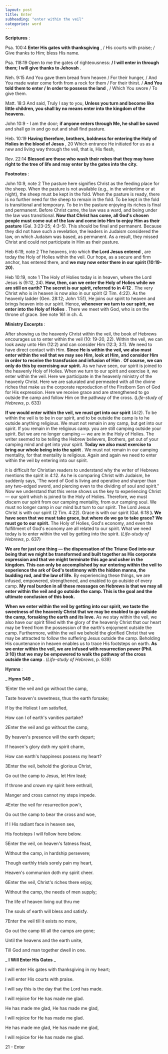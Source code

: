 ```yaml
---
layout: post
title: Enter
subheading: "enter within the veil"
categories: word
---
```


**Scriptures** :

Psa. 100:4 **Enter His gates with thanksgiving** , / His courts with praise; / Give thanks to Him; bless His name.

Psa. 118:19 Open to me the gates of righteousness: **/ I will enter in through them; I will give thanks to Jehovah** .

Neh. 9:15 And You gave them bread from heaven / For their hunger, / And You made water come forth from a rock for them / For their thirst. / **And You told them to enter / In order to possess the land** , / Which You swore / To give them.

Matt. 18:3 And said, Truly I say to you, **Unless you turn and become like little children, you shall by no means enter into the kingdom of the heavens.**

John 10:9 - I am the door; **if anyone enters through Me, he shall be saved** and shall go in and go out and shall find pasture.

Heb. 10:19 **Having therefore, brothers, boldness for entering the Holy of Holies in the blood of Jesus** , 20 Which entrance He initiated for us as a new and living way through the veil, that is, His flesh,

Rev. 22:14 **Blessed are those who wash their robes that they may have right to the tree of life and may enter by the gates into the city.**

**Footnotes** :

John 10:9, note 2 The pasture here signifies Christ as the feeding place for the sheep. When the pasture is not available (e.g., in the wintertime or at night), the sheep must be kept in the fold. When the pasture is ready, there is no further need for the sheep to remain in the fold. To be kept in the fold is transitional and temporary. To be in the pasture enjoying its riches is final and permanent. Before Christ came, the law was a ward, and being under the law was transitional. **Now that Christ has come, all God's chosen people must come out of the law and come into Him to enjoy Him as their pasture** (Gal. 3:23-25; 4:3-5). This should be final and permanent. Because they did not have such a revelation, the leaders in Judaism considered the law, on which Judaism was based, as permanent. As a result, they missed Christ and could not participate in Him as their pasture.

Heb 6:19, note 2 The heavens, into which **the Lord Jesus entered** , are today the Holy of Holies within the veil. Our hope, as a secure and firm anchor, has entered there, and **we may now enter there in our spirit (10:19-20).**

Heb 10:19, note 1 The Holy of Holies today is in heaven, where the Lord Jesus is (9:12, 24). **How, then, can we enter the Holy of Holies while we are still on earth? The secret is our spirit, referred to in 4:12** . The very Christ who is in heaven is now also in our spirit (2 Tim. 4:22). As the heavenly ladder (Gen. 28:12; John 1:51), He joins our spirit to heaven and brings heaven into our spirit. Hence, **whenever we turn to our spirit, we enter into the Holy of Holies** . There we meet with God, who is on the throne of grace. See note 161 in ch. 4.

**Ministry Excerpts** :

After showing us the heavenly Christ within the veil, the book of Hebrews encourages us to enter within the veil (10: 19-20, 22). Within the veil, we can look away unto Him (12:2) and can consider Him (12:3; 3:1). We need to have direct contact with Him. **Since He is within the veil, we also must enter within the veil that we may see Him, look at Him, and consider Him in order to receive the transfusion and infusion of Him** . **Of course, we can only do this by exercising our spirit.** As we have seen, our spirit is joined to the heavenly Holy of Holies. When we turn to our spirit and exercise it, we enter within the veil. Here we participate in the heavenly ministry of the heavenly Christ. Here we are saturated and permeated with all the divine riches that make us the corporate reproduction of the Firstborn Son of God for His expression. Here we receive grace and are strengthened to go outside the camp and follow Him on the pathway of the cross. (_Life-study of Hebrews_, p. 633)

**If we would enter within the veil, we must get into our spirit** (4:l2). To be within the veil is to be in our spirit, and to be outside the camp is to he outside anything religious. We must not remain in any camp, but get into our spirit. If you remain in the religious camp. you are still camping outside your spirit. But we are no longer camping — we are in the Holy of Holies. The writer seemed to be telling the Hebrew believers, Brothers, get out of your camping mind and get into your spirit. **Today we also must exercise to bring our whole being into the spirit** . We must not remain in our camping mentality, for that mentality is religious. Again and again we need to enter within the veil by entering into our spirit.

it is difficult for Christian readers to understand why the writer of Hebrews mentions the spirit in 4:12. As he is comparing Christ with Judaism, he suddenly says, 'The word of God is living and operative and sharper than any two-edged sword, and piercing even to the dividing of soul and spirit." Now we understand that this verse shows us the key to experiencing Christ — our spirit which is joined to the Holy of Holies. Therefore, we must discern our spirit from our camping mentality, from our camping soul. We must no longer camp in our mind but turn to our spirit. The Lord Jesus Christ is with our spirit (2 Tim. 4:22). Grace is with our spirit (Gal. 6:18 **). We have seen that we must take grace, but where do we go to take grace? We must go to our spirit.** The Holy of Holies, God's economy, and even the fulfillment of God's economy are all related to our spirit. What we need today is to enter within the veil by getting into the spirit. (_Life-study of Hebrews_, p. 637)

**We are for just one thing — the dispensation of the Triune God into our being that we might be transformed and built together as His corporate expression and that we might terminate this age and usher in the kingdom. This can only be accomplished by our entering within the veil to experience the ark of God's testimony with the hidden manna, the budding rod, and the law of life.** By experiencing these things, we are infused, empowered, strengthened, and enabled to go outside of every camp. **My real burden in all these messages on Hebrews is that we may all enter within the veil and go outside the camp. This is the goal and the ultimate conclusion of this book.**

**When we enter within the veil by getting into our spirit, we taste the sweetness of the heavenly Christ that we may be enabled to go outside the camp, forsaking the earth and its love.** As we stay within the veil, we also have our spirit filled with the glory of the heavenly Christ that our heart may be freed from the possession of the earth's enjoyment outside the camp. Furthermore, within the veil we behold the glorified Christ that we may be attracted to follow the suffering Jesus outside the camp. Beholding His countenance in heaven enables us to trace His footsteps on earth. **As we enter within the veil, we are infused with resurrection power (Phil. 3:10) that we may be empowered to walk the pathway of the cross outside the camp** . (_Life-study of Hebrews_, p. 639)

**Hymns** :

_ **Hymn 549** _

1Enter the veil and go without the camp,

Taste heaven's sweetness, thus the earth forsake;

If by the Holiest I am satisfied,

How can I of earth's vanities partake?

2Enter the veil and go without the camp,

By heaven's presence will the earth depart;

If heaven's glory doth my spirit charm,

How can earth's happiness possess my heart?

3Enter the veil, behold the glorious Christ,

Go out the camp to Jesus, let Him lead;

If throne and crown my spirit here enthrall,

Manger and cross cannot my steps impede.

4Enter the veil for resurrection pow'r,

Go out the camp to bear the cross and woe,

If I His radiant face in heaven see,

His footsteps I will follow here below.

5Enter the veil, on heaven's fatness feast,

Without the camp, in hardship persevere;

Though earthly trials sorely pain my heart,

Heaven's communion doth my spirit cheer.

6Enter the veil, Christ's riches there enjoy,

Without the camp, the needs of men supply;

The life of heaven living out thru me

The souls of earth will bless and satisfy.

7Enter the veil till it exists no more,

Go out the camp till all the camps are gone;

Until the heavens and the earth unite,

Till God and man together dwell in one.

_ **I Will Enter His Gates** _

I will enter His gates with thanksgiving in my heart;

I will enter His courts with praise.

I will say this is the day that the Lord has made.

I will rejoice for He has made me glad.

He has made me glad, He has made me glad,

I will rejoice for He has made me glad.

He has made me glad, He has made me glad,

I will rejoice for He has made me glad.

21 - Enter
